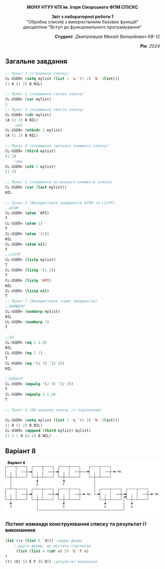 <p align="center"><b>МОНУ НТУУ КПІ ім. Ігоря Сікорського ФПМ СПіСКС</b></p>
<p align="center">
<b>Звіт з лабораторної роботи 1</b><br/>
"Обробка списків з використанням базових функцій"<br/>
дисципліни "Вступ до функціонального програмування"
</p>

<p align="right"> 
<b>Студент</b>: 
<em> Дмитрієвцев Михаїл Валерійович КВ-12</em></p>

<p align="right"><b>Рік</b>: <em>2024</em></p>

## Загальне завдання

```lisp
;; Пункт 1 (створення списку)
CL-USER> (setq mylist (list 1 'a '(1 2) 'b  (list)))
(1 A (1 2) B NIL)

;; Пункт 2 (отримання голови списку)
CL-USER> (car mylist)
1
;; Пункт 3 (отримання хвоста списку)
CL-USER> (cdr mylist)
(A (1 2) B NIL)
    ;або
CL-USER> (nthcdr 1 mylist)
(A (1 2) B NIL)

;; Пункт 4 (отримання третього елемента списку)
CL-USER> (third mylist)
(1 2)
    ;або
CL-USER> (nth 2 mylist)
(1 2)

;; Пункт 5 (отримання останнього елемента списку)
CL-USER> (car (last mylist))
NIL

;; Пункт 6 (Використання предикатів ATOM та LISTP)
;;ATOM
CL-USER> (atom `KPI)
T
CL-USER> (atom 1)
T
CL-USER> (atom `(1))
NIL
CL-USER> (atom nil)
T
;;LISTP
CL-USER> (listp mylist)
T
CL-USER> (listp '(1 2))
T
CL-USER> (listp 'KPI)
NIL
CL-USER> (listp nil)
T
;; Пункт 7 (Використання інших предикатів)
;;NUMBERP
CL-USER> (numberp mylist)
NIL
CL-USER> (numberp 1)
T

;;EQ
CL-USER> (eq 1 1.0)
NIL
CL-USER> (eq 1 1)
T
CL-USER> (eq '(2 3) `(2 3))
NIL

;;EQUALP
CL-USER> (equalp '(2 3) `(2 3))
T
CL-USER> (equalp 1 1.0)
T

;; Пункт 8 (Об'єднання списку із підсписком)

CL-USER> (setq mylist (list 1 'a '(1 2) 'b  (list)))
(1 A (1 2) B NIL)
CL-USER> (append (third mylist) mylist)
(1 2 1 A (1 2) B NIL)
```

## Варіант 8
<p align="center"><img src="lab1_variant.png"></p>

### Лістинг команди конструювання списку та результат її виконанння
```lisp
(let ((x (list 6 `d))) ;перша форма
    ;;друга форма, що містить підсписки
     (list (list 4 (cdr x) 5) 'E 'F x)
) 
((4 (D) 5) E F (6 D)) ;результат виконання
```